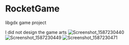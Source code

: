 # RocketGame
libgdx game project

I did not design the  game arts
![Screenshot_1587230440](https://user-images.githubusercontent.com/62899772/79644556-63fe6680-81b2-11ea-8390-05f43eb7efb2.png)
![Screenshot_1587230449](https://user-images.githubusercontent.com/62899772/79644570-7ed0db00-81b2-11ea-9338-21f71d927020.png)
![Screenshot_1587230471](https://user-images.githubusercontent.com/62899772/79644571-81333500-81b2-11ea-9722-7cfc5936f36a.png)

